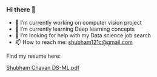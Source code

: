 ### Hi there 👋
- 🔭 I’m currently working on computer vision project
- 🌱 I’m currently learning Deep learning concepts
- 🤔 I’m looking for help with my Data science job search 
- 📫 How to reach me: shubham121c@gmail.com

Find my resume here:

[Shubham Chavan DS-ML.pdf](https://github.com/shubham121c/shubham121c/files/11734754/Shubham.Chavan.DS-ML.pdf)
